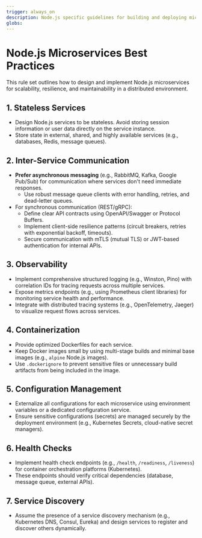 ```yaml
---
trigger: always_on
description: Node.js specific guidelines for building and deploying microservices.
globs:
---
```


# Node.js Microservices Best Practices

This rule set outlines how to design and implement Node.js microservices for scalability, resilience, and maintainability in a distributed environment.

## 1. Stateless Services

* Design Node.js services to be stateless. Avoid storing session information or user data directly on the service instance.
* Store state in external, shared, and highly available services (e.g., databases, Redis, message queues).

## 2. Inter-Service Communication

* **Prefer asynchronous messaging** (e.g., RabbitMQ, Kafka, Google Pub/Sub) for communication where services don't need immediate responses.
    * Use robust message queue clients with error handling, retries, and dead-letter queues.
* For synchronous communication (REST/gRPC):
    * Define clear API contracts using OpenAPI/Swagger or Protocol Buffers.
    * Implement client-side resilience patterns (circuit breakers, retries with exponential backoff, timeouts).
    * Secure communication with mTLS (mutual TLS) or JWT-based authentication for internal APIs.

## 3. Observability

* Implement comprehensive structured logging (e.g., Winston, Pino) with correlation IDs for tracing requests across multiple services.
* Expose metrics endpoints (e.g., using Prometheus client libraries) for monitoring service health and performance.
* Integrate with distributed tracing systems (e.g., OpenTelemetry, Jaeger) to visualize request flows across services.

## 4. Containerization

* Provide optimized Dockerfiles for each service.
* Keep Docker images small by using multi-stage builds and minimal base images (e.g., `alpine` Node.js images).
* Use `.dockerignore` to prevent sensitive files or unnecessary build artifacts from being included in the image.

## 5. Configuration Management

* Externalize all configurations for each microservice using environment variables or a dedicated configuration service.
* Ensure sensitive configurations (secrets) are managed securely by the deployment environment (e.g., Kubernetes Secrets, cloud-native secret managers).

## 6. Health Checks

* Implement health check endpoints (e.g., `/health`, `/readiness`, `/liveness`) for container orchestration platforms (Kubernetes).
* These endpoints should verify critical dependencies (database, message queue, external APIs).

## 7. Service Discovery

* Assume the presence of a service discovery mechanism (e.g., Kubernetes DNS, Consul, Eureka) and design services to register and discover others dynamically.

